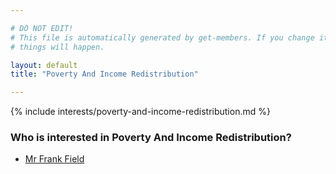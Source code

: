 ```yaml
---

# DO NOT EDIT!
# This file is automatically generated by get-members. If you change it, bad
# things will happen.

layout: default
title: "Poverty And Income Redistribution"

---
```


{% include interests/poverty-and-income-redistribution.md %}

### Who is interested in Poverty And Income Redistribution?


* [Mr Frank Field](members/mr-frank-field.html)
